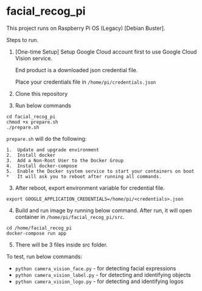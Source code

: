 # facial_recog_pi

This project runs on Raspberry Pi OS (Legacy) [Debian Buster].

Steps to run.

  1.  [One-time Setup] Setup Google Cloud account first to use Google Cloud Vision service.

      End product is a downloaded json credential file.
      
      Place your credentials file in ```/home/pi/credentials.json```
  
  2.  Clone this repository
  
  3.  Run below commands

  ```
  cd facial_recog_pi
  chmod +x prepare.sh
  ./prepare.sh
  ```
  
  ```prepare.sh``` will do the following:
  
    1.  Update and upgrade environment
    2.  Install docker
    3.  Add a Non-Root User to the Docker Group
    4.  Install docker-compose
    5.  Enable the Docker system service to start your containers on boot
    *   It will ask you to reboot after running all commands.
  
  
  3.  After reboot, export environment variable for credential file.
  
  ```export GOOGLE_APPLICATION_CREDENTIALS=/home/pi/<credentials>.json```
   
  4.  Build and run image by running below command. After run, it will open container in ```/home/pi/facial_recog_pi/src```.
  
  ```
  cd /home/facial_recog_pi
  docker-compose run app
  ```

  5.  There will be 3 files inside src folder.
  
  To test, run below commands:
  - ```python camera_vision_face.py``` - for detecting facial expressions
  - ```python camera_vision_label.py``` - for detecting and identifying objects
  - ```python camera_vision_logo.py``` - for detecting and identifying logos

 
